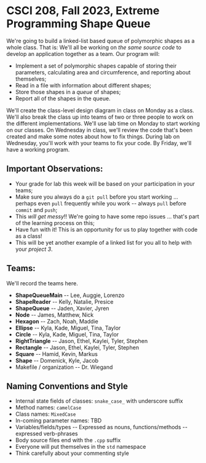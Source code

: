 # CSCI 208, Fall 2023, Extreme Programming Shape Queue

We're going to build a linked-list based queue of polymorphic shapes as a whole class.  That is:  We'll all be working on *the same source code* to develop an application together as a team.  Our program will:

*  Implement a set of polymorphic shapes capable of storing their parameters, calculating area and circumference, and reporting about themselves;
*  Read in a file with information about different shapes;
*  Store those shapes in a *queue* of shapes;
*  Report all of the shapes in the queue.

We'll create the class-level design diagram in class on Monday as a class.  We'll also break the class up into teams of two or three people to work on the different implementations.  We'll use lab time on Monday to start working on our classes.  On Wednesday in class, we'll review the code that's been created and make some notes about how to fix things.  During lab on Wednesday, you'll work with your teams to fix your code.  By Friday, we'll have a working program.

## Important Observations:
*  Your grade for lab this week will be based on your participation in your teams;
*  Make sure you always do a `git pull` before you start working ... perhaps even `pull` frequently while you work -- always `pull` before `commit` and `push`;
*  This *will get messy*!! We're going to have some repo issues ... that's part of the learning process on this;
*  Have fun with it!  This is an opportunity for us to play together with code as a class!
*  This will be yet another example of a linked list for you all to help with your *project 3*.

## Teams:
We'll record the teams here.

*   **ShapeQueueMain** -- Lee, Auggie, Lorenzo
*   **ShapeReader** -- Kelly, Natalie, Presice
*   **ShapeQueue** -- Jaden, Xavier, Jyren
*   **Node** -- James, Matthew, Nick
*   **Hexagon** -- Zach, Noah, Maddie
*   **Ellipse** -- Kyla, Kade, Miguel, Tina, Taylor
*   **Circle** -- Kyla, Kade, Miguel, Tina, Taylor
*   **RightTriangle** -- Jason, Ethel, Kaylei, Tyler, Stephen
*   **Rectangle** -- Jason, Ethel, Kaylei, Tyler, Stephen
*   **Square** -- Hamid, Kevin, Markus
*   **Shape** -- Domenick, Kyle, Jacob
*   Makefile / organization -- Dr. Wiegand

## Naming Conventions and Style
*   Internal state fields of classes: `snake_case_` with underscore suffix
*   Method names: `camelCase`
*   Class names: `MixedCase`
*   In-coming parameter names: TBD
*   Variables/fields/types -- Expressed as nouns, functions/methods -- expressed verb-phrases
*   Body source files end with the `.cpp` suffix
*   Everyone will put themselves in the `std` namespace
*   Think carefully about your commenting style
